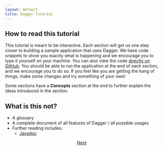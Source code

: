 ```yaml
---
layout: default
title: Dagger Tutorial
---
```


## How to read this tutorial

This tutorial is meant to be interactive. Each section will get us one step
closer to building a sample application that uses Dagger. We have code snippets
to show you exactly what is happening and we encourage you to type it yourself
on your machine. You can also view the code
[directly on GitHub](https://github.com/google/dagger/tree/master/java/dagger/example/atm).
You should be able to run the application at the end of each section, and we
encourage you to do so. If you feel like you are getting the hang of things,
make some changes and try something of your own!

Some sections have a **Concepts** section at the end to further explain the
ideas introduced in the section.

## What is this not?

*   A glossary <!-- TODO: discuss why not -->
*   A complete document of all features of Dagger / all possible usages
*   Further reading includes:
    *   [Javadoc]

<section style="text-align: center" markdown="1">

[Next](01-setup)

</section>

[Javadoc]: http://dagger.dev/api/latest
